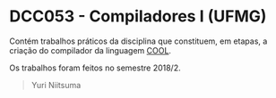 # DCC053 - Compiladores I (UFMG)

Contém trabalhos práticos da disciplina que constituem, em etapas, a criação do compilador da linguagem [COOL](http://theory.stanford.edu/~aiken/software/cool/cool.html).

Os trabalhos foram feitos no semestre 2018/2.

> Yuri Niitsuma
